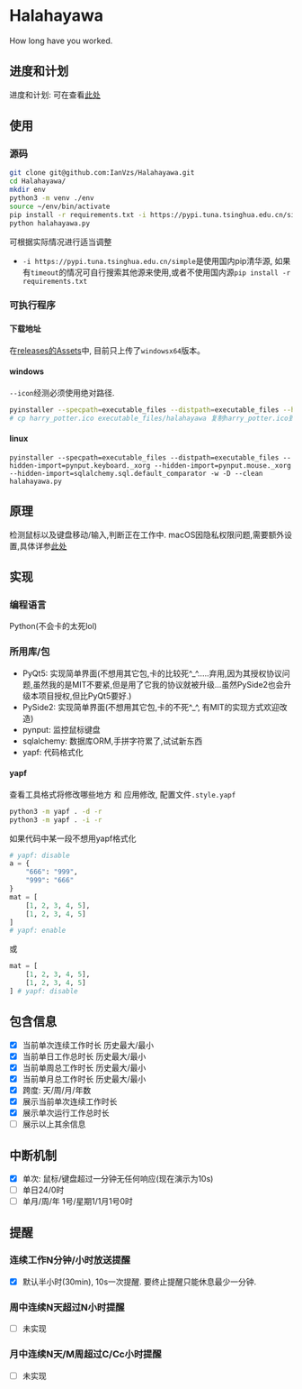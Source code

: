 # Halahayawa
How long have you worked.

## 进度和计划
进度和计划: 可在查看[此处](https://github.com/IanVzs/Halahayawa/blob/dev/plan.md)

## 使用
### 源码
```bash
git clone git@github.com:IanVzs/Halahayawa.git
cd Halahayawa/
mkdir env
python3 -m venv ./env
source ~/env/bin/activate
pip install -r requirements.txt -i https://pypi.tuna.tsinghua.edu.cn/simple
python halahayawa.py
```

可根据实际情况进行适当调整
- `-i https://pypi.tuna.tsinghua.edu.cn/simple`是使用国内pip清华源, 如果有`timeout`的情况可自行搜索其他源来使用,或者不使用国内源`pip install -r requirements.txt`

### 可执行程序
#### 下载地址
在[releases的Assets](https://github.com/IanVzs/Halahayawa/releases)中, 目前只上传了`windowsx64`版本。
#### windows
`--icon`经测必须使用绝对路径.
```bash
pyinstaller --specpath=executable_files --distpath=executable_files --hidden-import=pynput.keyboard._xorg --hidden-import=pynput.mouse._xorg --hidden-import=sqlalchemy.sql.default_comparator --hidden-import=sqlalchemy.ext.baked --icon="C:\\Users\\USERNAME\\Desktop\\Halahayawa\\harry_potter.ico" -w -D --clean halahayawa.py
# cp harry_potter.ico executable_files/halahayawa 复制harry_potter.ico到程序目录
```
#### linux
```
pyinstaller --specpath=executable_files --distpath=executable_files --hidden-import=pynput.keyboard._xorg --hidden-import=pynput.mouse._xorg --hidden-import=sqlalchemy.sql.default_comparator -w -D --clean halahayawa.py
```

## 原理
检测鼠标以及键盘移动/输入,判断正在工作中.
macOS因隐私权限问题,需要额外设置,具体详参[此处](https://pynput.readthedocs.io/en/latest/limitations.html#macos)

## 实现
### 编程语言
Python(不会卡的太死lol)

### 所用库/包
- PyQt5: 实现简单界面(不想用其它包,卡的比较死^_^.....弃用,因为其授权协议问题,虽然我的是MIT不要紧,但是用了它我的协议就被升级...虽然PySide2也会升级本项目授权,但比PyQt5要好.)
- PySide2: 实现简单界面(不想用其它包,卡的不死^_^, 有MIT的实现方式欢迎改造)
- pynput: 监控鼠标键盘
- sqlalchemy: 数据库ORM,手拼字符累了,试试新东西
- yapf: 代码格式化 
#### yapf
查看工具格式将修改哪些地方 和 应用修改, 配置文件`.style.yapf`
```bash
python3 -m yapf . -d -r
python3 -m yapf . -i -r
```
如果代码中某一段不想用yapf格式化
```python
# yapf: disable
a = {
    "666": "999",
    "999": "666"
}
mat = [
    [1, 2, 3, 4, 5],
    [1, 2, 3, 4, 5]
]
# yapf: enable
```
或
```python
mat = [
    [1, 2, 3, 4, 5],
    [1, 2, 3, 4, 5]
] # yapf: disable
```


## 包含信息
- [x] 当前单次连续工作时长 历史最大/最小
- [x] 当前单日工作总时长 历史最大/最小
- [x] 当前单周总工作时长 历史最大/最小
- [x] 当前单月总工作时长 历史最大/最小
- [x] 跨度: 天/周/月/年数
- [x] 展示当前单次连续工作时长
- [x] 展示单次运行工作总时长
- [ ] 展示以上其余信息

## 中断机制
- [x] 单次: 鼠标/键盘超过一分钟无任何响应(现在演示为10s)
- [ ] 单日24/0时
- [ ] 单月/周/年 1号/星期1/1月1号0时

## 提醒
### 连续工作N分钟/小时放送提醒
- [x] 默认半小时(30min), 10s一次提醒. 要终止提醒只能休息最少一分钟.

### 周中连续N天超过N小时提醒
- [ ] 未实现
### 月中连续N天/M周超过C/Cc小时提醒
- [ ] 未实现
